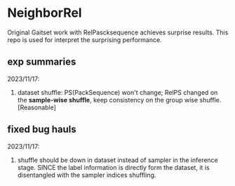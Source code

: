 # NeighborRel
Original Gaitset work with RelPascksequence achieves surprise results. 
This repo is used for interpret the surprising performance.


## exp summaries
2023/11/17:
1. dataset shuffle: PS(PackSequence) won't change; RelPS changed on the **sample-wise shuffle**, keep consistency on the group wise shuffle. [Reasonable]





## fixed bug hauls
2023/11/17:
1. shuffle should be down in dataset instead of sampler in the inference stage. SINCE the label information is directly form the dataset, it is disentangled with the sampler indices shuffling. 